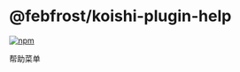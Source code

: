 # @febfrost/koishi-plugin-help

[![npm](https://img.shields.io/npm/v/@febfrost/koishi-plugin-help?style=flat-square)](https://www.npmjs.com/package/@febfrost/koishi-plugin-help)

帮助菜单
